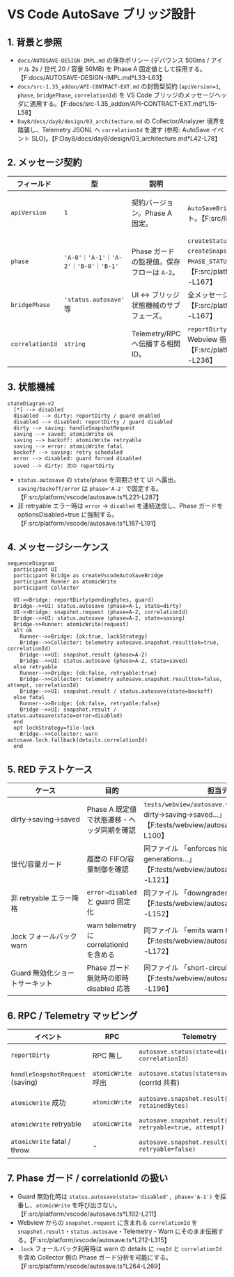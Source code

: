 # VS Code AutoSave ブリッジ設計

## 1. 背景と参照
- `docs/AUTOSAVE-DESIGN-IMPL.md` の保存ポリシー (デバウンス 500ms / アイドル 2s / 世代 20 / 容量 50MB) を Phase A 固定値として採用する。【F:docs/AUTOSAVE-DESIGN-IMPL.md†L33-L63】
- `docs/src-1.35_addon/API-CONTRACT-EXT.md` の封筒型契約 (`apiVersion=1`, `phase`, `bridgePhase`, `correlationId`) を VS Code ブリッジのメッセージヘッダに適用する。【F:docs/src-1.35_addon/API-CONTRACT-EXT.md†L15-L58】
- `Day8/docs/day8/design/03_architecture.md` の Collector/Analyzer 境界を踏襲し、Telemetry JSONL へ `correlationId` を渡す (参照: AutoSave イベント SLO)。【F:Day8/docs/day8/design/03_architecture.md†L42-L78】

## 2. メッセージ契約
| フィールド | 型 | 説明 | 実装 | テスト |
| --- | --- | --- | --- | --- |
| `apiVersion` | `1` | 契約バージョン。Phase A 固定。 | `AutoSaveBridgeEnvelope` が固定値をセット。【F:src/lib/autosave.ts†L170-L209】 | `snapshot.result` / `status.autosave` が `1` を保持することを検証。【F:tests/webview/autosave.vscode.test.ts†L52-L90】 |
| `phase` | `'A-0'｜'A-1'｜'A-2'｜'B-0'｜'B-1'` | Phase ガードの監視値。保存フローは `A-2`。 | `createStatusMessage` / `createSnapshotResultMessage` が `PHASE_STATUS` / `request.phase` を反映。【F:src/platform/vscode/autosave.ts†L110-L167】 | `saving` ステータスと `snapshot.result` が `A-2` を共有する。 【F:tests/webview/autosave.vscode.test.ts†L76-L89】 |
| `bridgePhase` | `'status.autosave'` 等 | UI ↔ ブリッジ状態機械のサブフェーズ。 | 全メッセージで `bridgePhase` を明示。【F:src/platform/vscode/autosave.ts†L110-L167】 | テストで `bridgePhase` を暗黙利用 (状態フィルタ)。 |
| `correlationId` | `string` | Telemetry/RPC へ伝播する相関 ID。 | `reportDirty` が採番、`snapshot.request` は Webview 指定値を使用。【F:src/platform/vscode/autosave.ts†L192-L236】 | Warn/Telemetry の details/properties に含める。 【F:tests/webview/autosave.vscode.test.ts†L122-L139】 |

## 3. 状態機械
```mermaid
stateDiagram-v2
  [*] --> disabled
  disabled --> dirty: reportDirty / guard enabled
  disabled --> disabled: reportDirty / guard disabled
  dirty --> saving: handleSnapshotRequest
  saving --> saved: atomicWrite ok
  saving --> backoff: atomicWrite retryable
  saving --> error: atomicWrite fatal
  backoff --> saving: retry scheduled
  error --> disabled: guard forced disabled
  saved --> dirty: 次の reportDirty
```
- `status.autosave` の `state`/`phase` を同期させて UI へ露出。`saving/backoff/error` は `phase='A-2'` で固定する。【F:src/platform/vscode/autosave.ts†L221-L287】
- 非 retryable エラー時は `error` → `disabled` を連続送信し、Phase ガードを optionsDisabled=true に強制する。【F:src/platform/vscode/autosave.ts†L167-L191】

## 4. メッセージシーケンス
```mermaid
sequenceDiagram
  participant UI
  participant Bridge as createVscodeAutoSaveBridge
  participant Runner as atomicWrite
  participant Collector

  UI->>Bridge: reportDirty(pendingBytes, guard)
  Bridge-->>UI: status.autosave (phase=A-1, state=dirty)
  UI->>Bridge: snapshot.request (phase=A-2, correlationId)
  Bridge-->>UI: status.autosave (phase=A-2, state=saving)
  Bridge->>Runner: atomicWrite(request)
  alt ok
    Runner-->>Bridge: {ok:true, lockStrategy}
    Bridge-->>Collector: telemetry autosave.snapshot.result(ok=true, correlationId)
    Bridge-->>UI: snapshot.result (phase=A-2)
    Bridge-->>UI: status.autosave (phase=A-2, state=saved)
  else retryable
    Runner-->>Bridge: {ok:false, retryable:true}
    Bridge-->>Collector: telemetry autosave.snapshot.result(ok=false, attempt, correlationId)
    Bridge-->>UI: snapshot.result / status.autosave(state=backoff)
  else fatal
    Runner-->>Bridge: {ok:false, retryable:false}
    Bridge-->>UI: snapshot.result / status.autosave(state=error→disabled)
  end
  opt lockStrategy=file-lock
    Bridge-->>Collector: warn autosave.lock.fallback(details.correlationId)
  end
```

## 5. RED テストケース
| ケース | 目的 | 担当テスト |
| --- | --- | --- |
| dirty→saving→saved | Phase A 既定値で状態遷移・ヘッダ同期を確認 | `tests/webview/autosave.vscode.test.ts` 「emits dirty→saving→saved…」【F:tests/webview/autosave.vscode.test.ts†L52-L100】 |
| 世代/容量ガード | 履歴の FIFO/容量制御を確認 | 同ファイル 「enforces history max generations…」【F:tests/webview/autosave.vscode.test.ts†L102-L121】 |
| 非 retryable エラー降格 | `error→disabled` と guard 固定化 | 同ファイル 「downgrades to disabled…」【F:tests/webview/autosave.vscode.test.ts†L123-L152】 |
| .lock フォールバック warn | warn telemetry に correlationId を含める | 同ファイル 「emits warn telemetry…」【F:tests/webview/autosave.vscode.test.ts†L154-L172】 |
| Guard 無効化ショートサーキット | Phase ガード無効時の即時 disabled 応答 | 同ファイル 「short-circuits snapshot…」【F:tests/webview/autosave.vscode.test.ts†L174-L196】 |

## 6. RPC / Telemetry マッピング
| イベント | RPC | Telemetry | 備考 |
| --- | --- | --- | --- |
| `reportDirty` | RPC 無し | `autosave.status(state=dirty, correlationId)` | Guard 無効時は state=disabled を送信。 |
| `handleSnapshotRequest` (saving) | `atomicWrite` 呼出 | `autosave.status(state=saving)` (corrId 共有) | `pendingBytes` をメッセージ payload に反映。 |
| `atomicWrite` 成功 | `atomicWrite` | `autosave.snapshot.result(ok=true, retainedBytes)` | `.lock` フォールバック時は warn も送信。 |
| `atomicWrite` retryable | `atomicWrite` | `autosave.snapshot.result(ok=false, retryable=true, attempt)` | `status.autosave(state=backoff)` と同じ corrId。 |
| `atomicWrite` fatal / throw | - | `autosave.snapshot.result(ok=false, retryable=false)` | 状態は `error→disabled`、guard.optionsDisabled=true。 |

## 7. Phase ガード / correlationId の扱い
- Guard 無効化時は `status.autosave(state='disabled', phase='A-1')` を採番し、`atomicWrite` を呼び出さない。【F:src/platform/vscode/autosave.ts†L192-L211】
- Webview からの `snapshot.request` に含まれる `correlationId` を `snapshot.result`・`status.autosave`・Telemetry・Warn にそのまま伝搬する。【F:src/platform/vscode/autosave.ts†L212-L315】
- `.lock` フォールバック利用時は warn の details に `reqId` と `correlationId` を含め Collector 側の Phase ガード分析を可能にする。【F:src/platform/vscode/autosave.ts†L264-L269】
